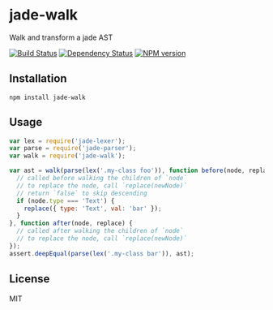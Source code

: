 # jade-walk

Walk and transform a jade AST

[![Build Status](https://img.shields.io/travis/jadejs/jade-walk/master.svg)](https://travis-ci.org/jadejs/jade-walk)
[![Dependency Status](https://img.shields.io/gemnasium/jadejs/jade-walk.svg)](https://gemnasium.com/jadejs/jade-walk)
[![NPM version](https://img.shields.io/npm/v/jade-walk.svg)](https://www.npmjs.org/package/jade-walk)

## Installation

    npm install jade-walk

## Usage


```js
var lex = require('jade-lexer');
var parse = require('jade-parser');
var walk = require('jade-walk');

var ast = walk(parse(lex('.my-class foo')), function before(node, replace) {
  // called before walking the children of `node`
  // to replace the node, call `replace(newNode)`
  // return `false` to skip descending
  if (node.type === 'Text') {
    replace({ type: 'Text', val: 'bar' });
  }
}, function after(node, replace) {
  // called after walking the children of `node`
  // to replace the node, call `replace(newNode)`
});
assert.deepEqual(parse(lex('.my-class bar')), ast);
```

## License

  MIT
